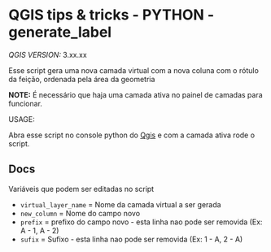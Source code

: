 # QGIS tips & tricks - PYTHON - generate_label
_QGIS VERSION:_ 3.xx.xx

Esse script gera uma nova camada virtual com a nova coluna com o rótulo da feição, ordenada pela área da geometria

__NOTE:__ É necessário que haja uma camada ativa no painel de camadas para funcionar.

USAGE:

Abra esse script no console python do [Qgis](www.qgis.org) e com a camada ativa rode o script.

## Docs

Variáveis que podem ser editadas no script

* `virtual_layer_name` = Nome da camada virtual a ser gerada
* `new_column` = Nome do campo novo
* `prefix` = prefixo do campo novo - esta linha nao pode ser removida (Ex: A - 1, A - 2)
* `sufix` = Sufixo - esta linha nao pode ser removida (Ex: 1 - A, 2 - A)
